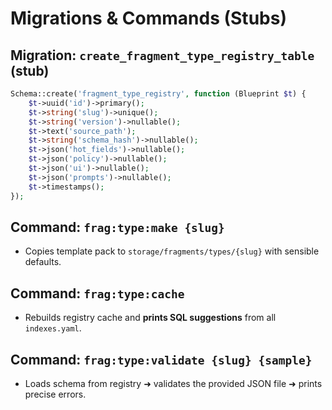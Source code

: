 # Migrations & Commands (Stubs)

## Migration: `create_fragment_type_registry_table` (stub)
```php
Schema::create('fragment_type_registry', function (Blueprint $t) {
    $t->uuid('id')->primary();
    $t->string('slug')->unique();
    $t->string('version')->nullable();
    $t->text('source_path');
    $t->string('schema_hash')->nullable();
    $t->json('hot_fields')->nullable();
    $t->json('policy')->nullable();
    $t->json('ui')->nullable();
    $t->json('prompts')->nullable();
    $t->timestamps();
});
```

## Command: `frag:type:make {slug}`
- Copies template pack to `storage/fragments/types/{slug}` with sensible defaults.

## Command: `frag:type:cache`
- Rebuilds registry cache and **prints SQL suggestions** from all `indexes.yaml`.

## Command: `frag:type:validate {slug} {sample}`
- Loads schema from registry ➜ validates the provided JSON file ➜ prints precise errors.
